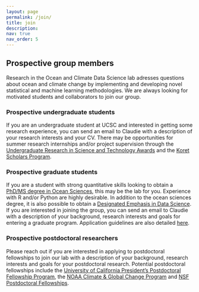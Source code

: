 ```yaml
---
layout: page
permalink: /join/
title: join
description: 
nav: true
nav_order: 5
---
```


## Prospective group members

Research in the Ocean and Climate Data Science lab adresses questions about ocean and climate change by implementing and developing novel statistical and machine learning methodologies. We are always looking for motivated students and collaborators to join our group.

### Prospective undergraduate students

If you are an undergraduate student at UCSC and interested in getting some research experience, you can send an email to Claudie with a description of your research interests and your CV. There may be opportunities for summer research internships and/or project supervision through the [Undergraduate Research in Science and Technology Awards](https://science.ucsc.edu/research-opportunities/undergraduate-research-in-science-and-technology/) and the [Koret Scholars Program](https://undergradresearch.ucsc.edu/ugr/koret-scholars-program/).

### Prospective graduate students

If you are a student with strong quantitative skills looking to obtain a [PhD/MS degree in Ocean Sciences](https://ocean.ucsc.edu/), this may be the lab for you. Experience with R and/or Python are highly desirable. In addition to the ocean sciences degree, it is also possible to obtain a [Designated Emphasis in Data Science](https://catalog.ucsc.edu/en/current/general-catalog/academic-units/baskin-engineering/statistics/data-science-designated-emphasis). If you are interested in joining the group, you can send an email to Claudie with a description of your background, research interests and goals for entering a graduate program. Application guidelines are also detailed [here](https://science.ucsc.edu/degree/ocean-sciences/).

### Prospective postdoctoral researchers

Please reach out if you are interested in applying to postdoctoral fellowships to join our lab with a description of your background, research interests and goals for your postdoctoral research. Potential postdoctoral fellowships include the [University of California President’s Postdoctoral Fellowship Program](https://ppfp.ucop.edu/info/), the [NOAA Climate & Global Change Program](https://cpaess.ucar.edu/cgc) and [NSF Postdoctoral Fellowships](https://www.nsf.gov/funding/postdocs).


